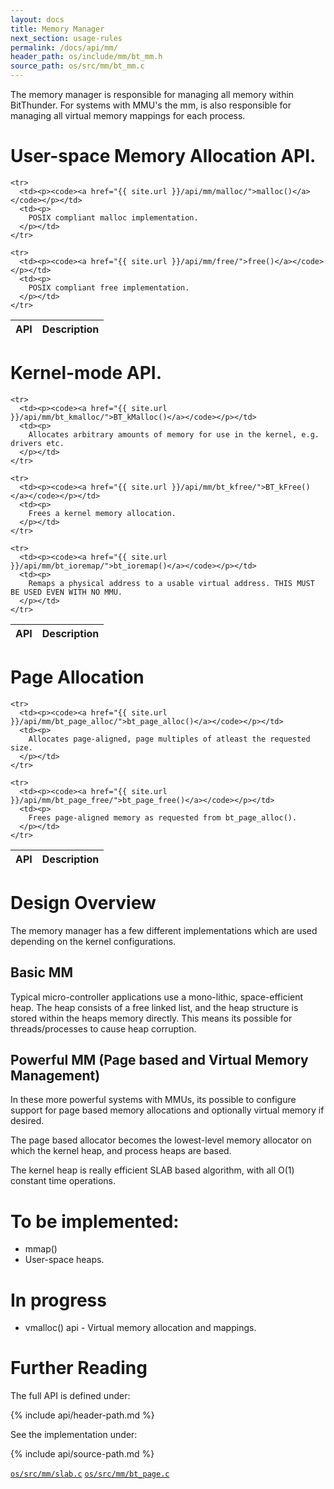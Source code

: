 ```yaml
---
layout: docs
title: Memory Manager
next_section: usage-rules
permalink: /docs/api/mm/
header_path: os/include/mm/bt_mm.h
source_path: os/src/mm/bt_mm.c
---
```


The memory manager is responsible for managing all memory within BitThunder. For systems with MMU's the mm,
is also responsible for managing all virtual memory mappings for each process.

# User-space Memory Allocation API.

<div class="mobile-side-scroller">
<table>
  <thead>
    <tr>
      <th>API</th>
      <th>Description</th>
    </tr>
  </thead>
  <tbody>

	<tr>
      <td><p><code><a href="{{ site.url }}/api/mm/malloc/">malloc()</a></code></p></td>
      <td><p>
		POSIX compliant malloc implementation.
      </p></td>
    </tr>

	<tr>
      <td><p><code><a href="{{ site.url }}/api/mm/free/">free()</a></code></p></td>
      <td><p>
		POSIX compliant free implementation.
      </p></td>
    </tr>

  </tbody>
</table>
</div>

# Kernel-mode API.

<div class="mobile-side-scroller">
<table>
  <thead>
    <tr>
      <th>API</th>
      <th>Description</th>
    </tr>
  </thead>
  <tbody>

	<tr>
      <td><p><code><a href="{{ site.url }}/api/mm/bt_kmalloc/">BT_kMalloc()</a></code></p></td>
      <td><p>
		Allocates arbitrary amounts of memory for use in the kernel, e.g. drivers etc.
      </p></td>
    </tr>

	<tr>
      <td><p><code><a href="{{ site.url }}/api/mm/bt_kfree/">BT_kFree()</a></code></p></td>
      <td><p>
		Frees a kernel memory allocation.
      </p></td>
    </tr>

	<tr>
      <td><p><code><a href="{{ site.url }}/api/mm/bt_ioremap/">bt_ioremap()</a></code></p></td>
      <td><p>
		Remaps a physical address to a usable virtual address. THIS MUST BE USED EVEN WITH NO MMU.
      </p></td>
    </tr>

  </tbody>
</table>
</div>

# Page Allocation

<div class="mobile-side-scroller">
<table>
  <thead>
    <tr>
      <th>API</th>
      <th>Description</th>
    </tr>
  </thead>
  <tbody>

	<tr>
      <td><p><code><a href="{{ site.url }}/api/mm/bt_page_alloc/">bt_page_alloc()</a></code></p></td>
      <td><p>
		Allocates page-aligned, page multiples of atleast the requested size.
      </p></td>
    </tr>

	<tr>
      <td><p><code><a href="{{ site.url }}/api/mm/bt_page_free/">bt_page_free()</a></code></p></td>
      <td><p>
		Frees page-aligned memory as requested from bt_page_alloc().
      </p></td>
    </tr>

  </tbody>
</table>
</div>

# Design Overview
The memory manager has a few different implementations which are used depending on the kernel configurations.

## Basic MM
Typical micro-controller applications use a mono-lithic, space-efficient heap.
The heap consists of a free linked list, and the heap structure is stored within the heaps memory
directly. This means its possible for threads/processes to cause heap corruption.

## Powerful MM (Page based and Virtual Memory Management)
In these more powerful systems with MMUs, its possible to configure support for page based memory allocations
and optionally virtual memory if desired.

The page based allocator becomes the lowest-level memory allocator on which the kernel heap, and process heaps
are based.

The kernel heap is really efficient SLAB based algorithm, with all O(1) constant time operations.

# To be implemented:

  * mmap()
  * User-space heaps.

# In progress

  * vmalloc() api - Virtual memory allocation and mappings.

# Further Reading

The full API is defined under:

{% include api/header-path.md %}

See the implementation under:

{% include api/source-path.md %}

<a href="{{ site.gh-blob-url }}/os/src/mm/slab.c"><code>os/src/mm/slab.c</code></a>
<a href="{{ site.gh-blob-url }}/os/src/mm/bt_page.c"><code>os/src/mm/bt_page.c</code></a>
